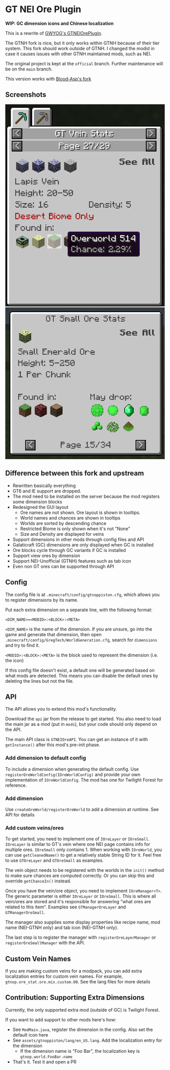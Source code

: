# GT NEI Ore Plugin

**WIP: GC dimension icons and Chinese localization**

This is a rewrite of [GWYOG's GTNEIOrePlugin](https://github.com/GWYOG/GTNEIOrePlugin).

The GTNH fork is nice, but it only works within GTNH because of their tier system.
This fork should work outside of GTNH. I changed the modid in case
it causes issues with other GTNH maintained mods, such as NEI.

The original project is kept at the `official` branch. Further maintenance will be on the `main` branch.

This version works with [Blood-Asp's fork](https://github.com/Blood-Asp/GT5-Unofficial)

## Screenshots
![](./docs/demo_vein.png)
![](./docs/demo_small.png)

## Difference between this fork and upstream
- Rewritten basically everything
- GT6 and IE support are dropped.
- The mod need to be installed on the server because the mod registers some dimension blocks
- Redesigned the GUI layout
    - Ore names are not shown. Ore layout is shown in tooltips.
    - World names and chances are shown in tooltips
    - Worlds are sorted by descending chance
    - Restricted Biome is only shown when it's not "None"
    - Size and Density are displayed for veins
- Support dimensions in other mods through config files and API
- Galaticraft (GC) dimensions are only displayed when GC is installed
- Ore blocks cycle through GC variants if GC is installed
- Support view ores by dimension
- Support NEI-Unofficial (GTNH) features such as tab icon
- Even non GT ores can be supported through API


## Config
The config file is at `.minecraft/config/gtnoppiston.cfg`, which allows you to register dimensions
by its name.

Put each extra dimension on a separate line, with the following format:
```
<DIM_NAME>=<MODID>:<BLOCK>:<META>
```
`<DIM_NAME>` is the name of the dimension. If you are unsure, go into the game
and generate that dimension, then open `.minecraft/config/GregTech/WorldGeneration.cfg`,
search for `dimensions` and try to find it.

`<MODID>:<BLOCK>:<META>` is the block used to represent the dimension (i.e. the icon)

If this config file doesn't exist, a default one will be generated based on 
what mods are detected.
This means you can disable the default ones by deleting the lines but not the file.

## API
The API allows you to extend this mod's functionality.

Download the `api` jar from the release to get started. You also need to load
the main jar as a mod (put in `mods`), but your code should only depend on the API.

The main API class is `GTNEIOreAPI`. You can get an instance of it with `getInstance()`
after this mod's pre-init phase. 

### Add dimension to default config
To include a dimension when generating the default config. Use `registerOreWorldConfig(IOreWorldConfig)`
and provide your own implementation of `IOreWorldConfig`. The mod has one for Twilight Forest for reference.

### Add dimension
Use `createOreWorld/registerOreWorld` to add a dimension at runtime. See API for details

### Add custom veins/ores
To get started, you need to implement one of `IOreLayer` or `IOreSmall`.
`IOreLayer` is similar to GT's vein where one NEI page contains info for multiple ores.
`IOreSmall` only contains 1. When working with `IOreWorld`, you can use `getCleanedName()`
to get a relatively stable String ID for it. Feel free to use `GTOreLayer` and `GTOreSmall` as examples.

The vein object needs to be registered with the worlds in the `init()` method to make sure
chances are computed correctly. Or you can skip this and override `getChanceIn()` instead.

Once you have the vein/ore object, you need to implement `IOreManager<T>`. 
The generic parameter is either `IOreLayer` or `IOreSmall`. This is where all vein/ores
are stored and it's responsible for answering "what ores are related to this item".
Examples see `GTManagerOreLayer` and `GTManagerOreSmall`.

The manager also supplies some display properties like recipe name, mod name (NEI-GTNH only)
and tab icon (NEI-GTNH only).

The last step is to register the manager with `registerOreLayerManager` or `registerOreSmallManager`
with the API.


## Custom Vein Names
If you are making custom veins for a modpack, you can add extra localization
entries for custom vein names. For example, `gtnop.ore_stat.ore.mix.custom.00`.
See the lang files for more details

## Contribution: Supporting Extra Dimensions
Currently, the only supported extra mod (outside of GC) is Twilight Forest.

If you want to add support to other mods here's how:
- See `ModMain.java`, register the dimension in the config. Also set the default icon here
- See `assets/gtnoppiston/lang/en_US.lang`. Add the localization entry for the dimension
    - If the dimension name is "Foo Bar", the localization key is `gtnop.world.FooBar.name`
- That's it. Test it and open a PR
